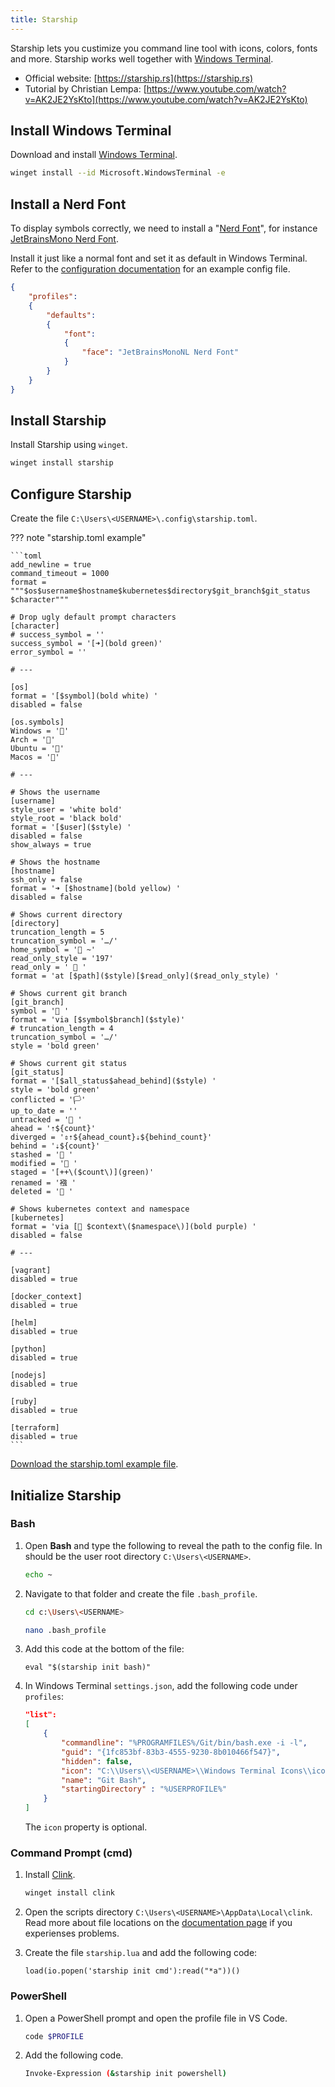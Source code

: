 ```yaml
---
title: Starship
---
```


Starship lets you custimize you command line tool with icons, colors, fonts and more. Starship works well together with [Windows Terminal](./windows-terminal.md).

- Official website: [https://starship.rs](https://starship.rs)
- Tutorial by Christian Lempa: [https://www.youtube.com/watch?v=AK2JE2YsKto](https://www.youtube.com/watch?v=AK2JE2YsKto)

## Install Windows Terminal

Download and install [Windows Terminal](./windows-terminal.md).

```bash
winget install --id Microsoft.WindowsTerminal -e
```

## Install a Nerd Font

To display symbols correctly, we need to install a "[Nerd Font](https://www.nerdfonts.com/)", for instance [JetBrainsMono Nerd Font](https://github.com/ryanoasis/nerd-fonts/releases/download/v3.2.1/JetBrainsMono.zip). 

Install it just like a normal font and set it as default in Windows Terminal. Refer to the [configuration documentation](./windows-terminal.md#configuration) for an example config file.

```json title="settings.json"
{
    "profiles": 
    {
        "defaults": 
        {
            "font": 
            {
                "face": "JetBrainsMonoNL Nerd Font"
            }
		}
	}
}
```

## Install Starship

Install Starship using `winget`.

```bash
winget install starship
```

## Configure Starship

Create the file `C:\Users\<USERNAME>\.config\starship.toml`.

??? note "starship.toml example"

	```toml
	add_newline = true
	command_timeout = 1000
	format = """$os$username$hostname$kubernetes$directory$git_branch$git_status
	$character"""

	# Drop ugly default prompt characters
	[character]
	# success_symbol = ''
	success_symbol = '[➜](bold green)'
	error_symbol = ''

	# ---

	[os]
	format = '[$symbol](bold white) '   
	disabled = false

	[os.symbols]
	Windows = ''
	Arch = '󰣇'
	Ubuntu = ''
	Macos = '󰀵'

	# ---

	# Shows the username
	[username]
	style_user = 'white bold'
	style_root = 'black bold'
	format = '[$user]($style) '
	disabled = false
	show_always = true

	# Shows the hostname
	[hostname]
	ssh_only = false
	format = '➜ [$hostname](bold yellow) '
	disabled = false

	# Shows current directory
	[directory]
	truncation_length = 5
	truncation_symbol = '…/'
	home_symbol = '󰋜 ~'
	read_only_style = '197'
	read_only = '  '
	format = 'at [$path]($style)[$read_only]($read_only_style) '

	# Shows current git branch
	[git_branch]
	symbol = ' '
	format = 'via [$symbol$branch]($style)'
	# truncation_length = 4
	truncation_symbol = '…/'
	style = 'bold green'

	# Shows current git status
	[git_status]
	format = '[$all_status$ahead_behind]($style) '
	style = 'bold green'
	conflicted = '🏳'
	up_to_date = ''
	untracked = ' '
	ahead = '⇡${count}'
	diverged = '⇕⇡${ahead_count}⇣${behind_count}'
	behind = '⇣${count}'
	stashed = ' '
	modified = ' '
	staged = '[++\($count\)](green)'
	renamed = '襁 '
	deleted = ' '

	# Shows kubernetes context and namespace
	[kubernetes]
	format = 'via [󱃾 $context\($namespace\)](bold purple) '
	disabled = false

	# ---

	[vagrant]
	disabled = true

	[docker_context]
	disabled = true

	[helm]
	disabled = true

	[python]
	disabled = true

	[nodejs]
	disabled = true

	[ruby]
	disabled = true

	[terraform]
	disabled = true
	```

[Download the starship.toml example file](../files/starship/starship.toml).

## Initialize Starship

### Bash

<div class="steps" markdown>

1. Open **Bash** and type the following to reveal the path to the config file. In should be the user root directory `C:\Users\<USERNAME>`.

	```bash
	echo ~
	```

1. Navigate to that folder and create the file `.bash_profile`.

	```bash
	cd c:\Users\<USERNAME>
	```

	```bash
	nano .bash_profile
	```

1. Add this code at the bottom of the file:

	``` title=".bash_profile"
	eval "$(starship init bash)"
	```

1. In Windows Terminal `settings.json`, add the following code under `profiles`:

	```json title="settings.json"
	"list":
	[
		{
			"commandline": "%PROGRAMFILES%/Git/bin/bash.exe -i -l",
			"guid": "{1fc853bf-83b3-4555-9230-8b010466f547}",
			"hidden": false,
			"icon": "C:\\Users\\<USERNAME>\\Windows Terminal Icons\\icons8-git-100-white.png",
			"name": "Git Bash",
			"startingDirectory" : "%USERPROFILE%"
		}
	]
	```

	The `icon` property is optional.

</div>

### Command Prompt (cmd)

<div class="steps" markdown>

1. Install [Clink](https://chrisant996.github.io/clink/clink.html).

	```bash
	winget install clink
	```

1. Open the scripts directory `C:\Users\<USERNAME>\AppData\Local\clink`. 
Read more about file locations on the [documentation page](https://chrisant996.github.io/clink/clink.html#location-of-lua-scripts) if you experienses problems.

1. Create the file `starship.lua` and add the following code:

	``` title="starship.lua"
	load(io.popen('starship init cmd'):read("*a"))()
	```

</div>

### PowerShell

<div class="steps" markdown>

1. Open a PowerShell prompt and open the profile file in VS Code.

	```bash
	code $PROFILE
	```

1. Add the following code.

	```bash title="Microsoft.PowerShell_profile.ps1"
	Invoke-Expression (&starship init powershell)
	```

</div>